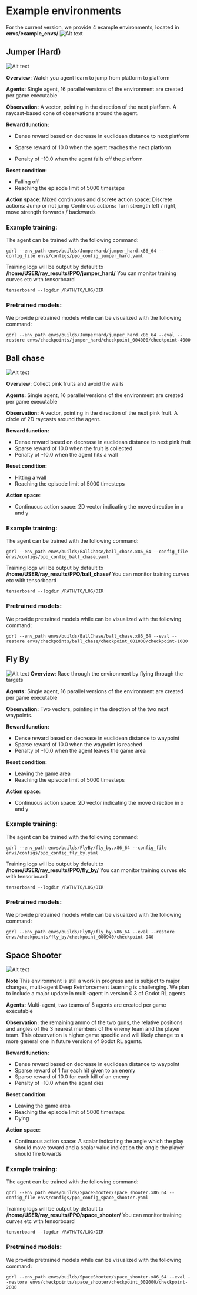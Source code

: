 # Example environments 
For the current version, we provide 4 example environments, located in **envs/example_envs/**
![Alt text](all_example_envs.png?raw=true "All Environments")

## Jumper (Hard)


![Alt text](example_envs_jumper_hard.png?raw=true "The Jumper (Hard) Environment")

**Overview**: Watch you agent learn to jump from platform to platform

**Agents:** Single agent, 16 parallel versions of the environment are created per game executable

**Observation:** A vector, pointing in the direction of the next platform. A raycast-based cone of observations around the agent.

**Reward function:**
* Dense reward based on decrease in euclidean distance to next platform

* Sparse reward of 10.0 when the agent reaches the next platform
* Penalty of -10.0 when the agent falls off the platform

**Reset condition:**
* Falling off
* Reaching the episode limit of 5000 timesteps

**Action space**:
    Mixed continuous and discrete action space:
        Discrete actions: Jump or not jump
        Continous actions: Turn strength left / right, move strength forwards / backwards


### Example training:
The agent can be trained with the following command:
```
gdrl --env_path envs/builds/JumperHard/jumper_hard.x86_64 --config_file envs/configs/ppo_config_jumper_hard.yaml
```
Training logs will be output by default to **/home/USER/ray_results/PPO/jumper_hard/**
You can monitor training curves etc with tensorboard
```
tensorboard --logdir /PATH/TO/LOG/DIR
```
### Pretrained models:
We provide pretrained models while can be visualized with the following command:
```
gdrl --env_path envs/builds/JumperHard/jumper_hard.x86_64 --eval --restore envs/checkpoints/jumper_hard/checkpoint_004000/checkpoint-4000

```


## Ball chase
![Alt text](example_envs_ball_chase.png?raw=true "The Ball Chase Environment")

**Overview**: Collect pink fruits and avoid the walls

**Agents:** Single agent, 16 parallel versions of the environment are created per game executable

**Observation:** A vector, pointing in the direction of the next pink fruit. A circle of 2D raycasts around the agent.

**Reward function:**
* Dense reward based on decrease in euclidean distance to next pink fruit
* Sparse reward of 10.0 when the fruit is collected
* Penalty of -10.0 when the agent hits a wall

**Reset condition:**
* Hitting a wall
* Reaching the episode limit of 5000 timesteps
  
**Action space**:
* Continuous action space: 2D vector indicating the move direction in x and y

### Example training:
The agent can be trained with the following command:
```
gdrl --env_path envs/builds/BallChase/ball_chase.x86_64 --config_file envs/configs/ppo_config_ball_chase.yaml
```
Training logs will be output by default to **/home/USER/ray_results/PPO/ball_chase/**
You can monitor training curves etc with tensorboard
```
tensorboard --logdir /PATH/TO/LOG/DIR
```
### Pretrained models:
We provide pretrained models while can be visualized with the following command:
```
gdrl --env_path envs/builds/BallChase/ball_chase.x86_64 --eval --restore envs/checkpoints/ball_chase/checkpoint_001000/checkpoint-1000

```

## Fly By
![Alt text](example_envs_fly_by.png?raw=true "The Fly By Environment")
**Overview**: Race through the environment by flying through the targets

**Agents:** Single agent, 16 parallel versions of the environment are created per game executable

**Observation:** Two vectors, pointing in the direction of the two next waypoints.

**Reward function:**
* Dense reward based on decrease in euclidean distance to waypoint
* Sparse reward of 10.0 when the waypoint is reached
* Penalty of -10.0 when the agent leaves the game area

**Reset condition:**
* Leaving the game area
* Reaching the episode limit of 5000 timesteps
  
**Action space**:
* Continuous action space: 2D vector indicating the move direction in x and y

### Example training:
The agent can be trained with the following command:
```
gdrl --env_path envs/builds/FlyBy/fly_by.x86_64 --config_file envs/configs/ppo_config_fly_by.yaml
```
Training logs will be output by default to **/home/USER/ray_results/PPO/fly_by/**
You can monitor training curves etc with tensorboard
```
tensorboard --logdir /PATH/TO/LOG/DIR
```
### Pretrained models:
We provide pretrained models while can be visualized with the following command:
```
gdrl --env_path envs/builds/FlyBy/fly_by.x86_64 --eval --restore envs/checkpoints/fly_by/checkpoint_000940/checkpoint-940

```


## Space Shooter
![Alt text](example_envs_space_shooter.png?raw=true "The Space Shooter Environment")

**Note** This environment is still a work in progress and is subject to major changes, multi-agent Deep Reinforcement Learning is challenging. We plan to include a major update in multi-agent in version 0.3 of Godot RL agents.

**Agents:** Multi-agent, two teams of 8 agents are created per game executable

**Observation:** the remaining ammo of the two guns, the relative positions and angles of the 3 nearest members of the enemy team and the player team. This observation is higher game specific and will likely change to a more general one in future versions of Godot RL agents.

**Reward function:**
* Dense reward based on decrease in euclidean distance to waypoint
* Sparse reward of 1 for each hit given to an enemy
* Sparse reward of 10.0 for each kill of an enemy
* Penalty of -10.0 when the agent dies

**Reset condition:**
* Leaving the game area
* Reaching the episode limit of 5000 timesteps
* Dying
  
**Action space**:
* Continuous action space: A scalar indicating the angle which the play should move toward and a scalar value indication the angle the player should fire towards

### Example training:
The agent can be trained with the following command:
```
gdrl --env_path envs/builds/SpaceShooter/space_shooter.x86_64 --config_file envs/configs/ppo_config_space_shooter.yaml
```
Training logs will be output by default to **/home/USER/ray_results/PPO/space_shooter/**
You can monitor training curves etc with tensorboard
```
tensorboard --logdir /PATH/TO/LOG/DIR
```
### Pretrained models:
We provide pretrained models while can be visualized with the following command:
```
gdrl --env_path envs/builds/SpaceShooter/space_shooter.x86_64 --eval --restore envs/checkpoints/space_shooter/checkpoint_002000/checkpoint-2000

```

